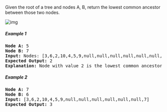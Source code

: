 Given the root of a tree and nodes A, B, return the lowest common ancestor between those two nodes.

![img](https://i1.lensdump.com/i/r2LsdC.png)

##### Example 1

<pre>
<b>Node A:</b> 5
<b>Node B:</b> 7
<b>Input:</b> Nodes: [3,6,2,10,4,5,9,null,null,null,null,null,null,7]
<b>Expected Output:</b> 2
<b>Explanation:</b> Node with value 2 is the lowest common ancestor between nodes 5 and 7
</pre>

##### Example 2

<pre>
<b>Node A:</b> 7
<b>Node B:</b> 6
<b>Input:</b> [3,6,2,10,4,5,9,null,null,null,null,null,null,7]
<b>Expected Output:</b> 3
</pre>
